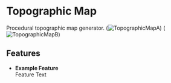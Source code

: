 # Topographic Map
Procedural topographic map generator.
(![TopographicMapA]())
(![TopographicMapB]())

## Features
* **Example Feature**
<br> Feature Text